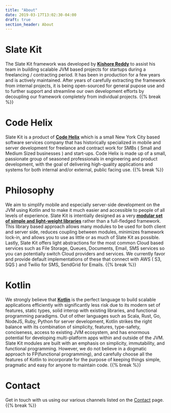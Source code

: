 ```yaml
---
title: "About"
date: 2019-03-17T13:02:30-04:00
draft: true
section_header: About
---
```



# Slate Kit
The Slate Kit framework was developed by **<a href="https://github.com/kishorereddy">Kishore Reddy</a>** to assist his team in building scalable JVM based projects for startups during a freelancing / contracting period. It has been in production for a few years and is actively maintained. After years of carefully extracting the framework from internal projects, it is being open-sourced for general pupose use and to further support and streamline our own development efforts by decoupling our framework completely from individual projects.
{{% break %}}

# Code Helix
Slate Kit is a product of **<a href="https://codehelix.co">Code Helix</a>** which is a small New York City based software services company that has historically specialized in mobile and server development for freelance and contract work for SMBs ( Small and Medium Sized businesses ) and start-ups. Code Helix is made up of a small, passionate group of seasoned professionals in engineering and product development, with the goal of delivering high-quality applications and systems for both internal and/or external, public facing use.
{{% break %}}

# Philosophy
We aim to simplify mobile and especially server-side development on the JVM using Kotlin and to make it much easier and accessible to people of all levels of experience. Slate Kit is intentially designed as a very **<a href="arch/overview">modular set of simple and light-weight libraries</a>** rather than a full-fledged framework. This library based approach allows many modules to be used for both client and server side, reduces coupling between modules, minimizes framework lock-in, and allows you to use as little or as much of Slate Kit as possible. Lastly, Slate Kit offers light abstractions for the most common Cloud based services such as File Storage, Queues, Documents, Email, SMS services so you can potentially switch Cloud providers and services. We currently favor and provide default implementations of these that connect with AWS ( S3, SQS ) and Twilio for SMS, SendGrid for Emails.
{{% break %}}

# Kotlin
We strongly believe that **<a href="https://kotlinlang.org/">Kotlin</a>** is the perfect language to build scalable applications efficiently with significantly less risk due to its modern set of features, static types, solid interop with existing libraries, and functional programming paradigms. Out of other languages such as Scala, Rust, Go, NodeJS, Ruby, Python for server development, Kotlin strikes the right balance with its combination of simplicity, features, type-safety, conciseness, access to existing JVM ecosystem, and has enormous potential for developing multi-platform apps within and outside of the JVM. Slate Kit modules are built with an emphasis on simplicity, immutability, and functional programming. However, we do not believe in a dogmatic approach to FP(functional programming), and carefully choose all the features of Kotlin to incorporate for the purpose of keeping things simple, pragmatic and easy for anyone to maintain code.
{{% break %}}


# Contact
Get in touch with us using our various channels listed on the <a href="/info/contact">Contact</a> page.
{{% break %}}
